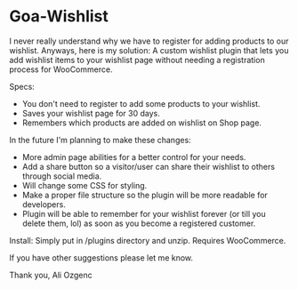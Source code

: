 # Goa-Wishlist
I never really understand why we have to register for adding products to our wishlist. 
Anyways, here is my solution: 
A custom wishlist plugin that lets you add wishlist items to your wishlist page without needing a registration process for WooCommerce. 

Specs:
- You don't need to register to add some products to your wishlist.
- Saves your wishlist page for 30 days.
- Remembers which products are added on wishlist on Shop page.

In the future I'm planning to make these changes:
- More admin page abilities for a better control for your needs.
- Add a share button so a visitor/user can share their wishlist to others through social media.
- Will change some CSS for styling.
- Make a proper file structure so the plugin will be more readable for developers.
- Plugin will be able to remember for your wishlist forever (or till you delete them, lol) as soon as you become a registered customer.

Install:
Simply put in /plugins directory and unzip. 
Requires WooCommerce.

If you have other suggestions please let me know.

Thank you,
Ali Ozgenc

